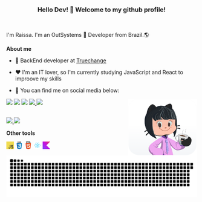 

 <h3 align="center">  Hello Dev! 👋 Welcome to my github profile!</h3> 


<!-- ![Quem Sou eu?](https://github.com/Rayssawoods/rayssawoods/blob/master/GitHub%20Profile.png)-->
  
 
<br />

I'm Raissa. I'm an OutSystems 🚀 Developer from Brazil.:earth_americas:


**About me**

- 💼 BackEnd developer at [Truechange](http://truechange.com.br)

- ❤️ I'm an IT lover, so I'm currently studying JavaScript and React to improove my skills

- 💬 You can find me on social media below: 

<img align="right" alt="Octocat-pic" height="150" src="https://github.com/Rayssawoods/rayssawoods/blob/master/Octo-pic.png?">

 
 <a href="https://instagram.com/raissa.dom" target="_blank"><img src="https://img.shields.io/badge/-Instagram-%23E4405F?style=for-the-badge&logo=instagram&logoColor=white" target="_blank"></a>
<a href = "mailto:rayssa.hcl@gmail.com"><img src="https://img.shields.io/badge/-Gmail-%23333?style=for-the-badge&logo=gmail&logoColor=white" target="_blank"></a>
<a href ="https://open.spotify.com/user/rayssawoods?si=e4a0da350b4c4b8d"><img src="https://img.shields.io/badge/Spotify-1ED760?&style=for-the-badge&logo=spotify&logoColor=white" target="_blank"></a>
<a href="https://www.linkedin.com/in/raissa-arantes-a49264118/" target="_blank"><img src="https://img.shields.io/badge/-LinkedIn-%230077B5?style=for-the-badge&logo=linkedin&logoColor=white" target="_blank"> </a> 
<a href="https://discord.com/" target="_blank"><img src="https://img.shields.io/badge/Discord-7289DA?style=for-the-badge&logo=discord&logoColor=white" target="_blank"> </a>
##
<!--  ![Raissa GitHub Stats](https://github-readme-stats.vercel.app/api?username=rayssawoods&show_icons=true&theme=radical) -->
 <a href="https://github.com/Rayssawoods">
 <img  height="150em" src="https://github-readme-stats.vercel.app/api?username=rayssawoods&show_icons=true&theme=radical&include_all_commits=true&count_private=true"/>
 <img  height="150em" src="https://github-readme-stats.vercel.app/api/top-langs/?username=rayssawoods&layout=compact&langs_count=7&theme=radical"/> </a>




**Other tools**

<code><img height="20" src="https://raw.githubusercontent.com/github/explore/80688e429a7d4ef2fca1e82350fe8e3517d3494d/topics/javascript/javascript.png"></code>
<code><img height="20" src="https://raw.githubusercontent.com/github/explore/5c058a388828bb5fde0bcafd4bc867b5bb3f26f3/topics/css/css.png"></code>
<code><img height="20" src="https://raw.githubusercontent.com/github/explore/5c058a388828bb5fde0bcafd4bc867b5bb3f26f3/topics/html/html.png"></code>
<code><img height="20" src="https://raw.githubusercontent.com/github/explore/80688e429a7d4ef2fca1e82350fe8e3517d3494d/topics/react/react.png"></code>
<code><img height="20" src="https://raw.githubusercontent.com/github/explore/80688e429a7d4ef2fca1e82350fe8e3517d3494d/topics/kotlin/kotlin.png"></code>   
<!-- <code><img height="20" src="https://raw.githubusercontent.com/github/explore/80688e429a7d4ef2fca1e82350fe8e3517d3494d/topics/git/git.png"></code>    -->

 


 
<!--   Cobrinha de commits --> 
![Snake animation](https://github.com/Rayssawoods/rayssawoods/blob/output/github-contribution-grid-snake.svg)
 





 
 

